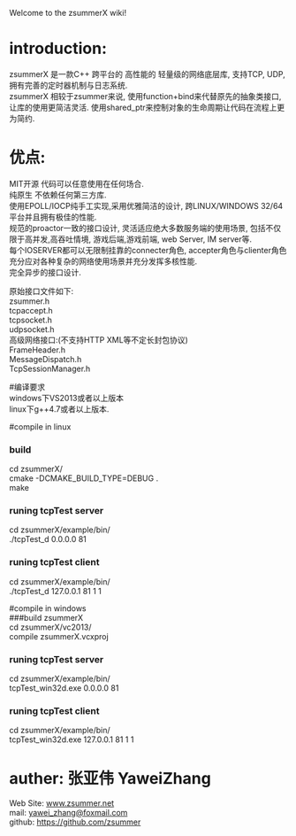 Welcome to the zsummerX wiki!  
  
# introduction:  
zsummerX 是一款C++ 跨平台的 高性能的 轻量级的网络底层库, 支持TCP, UDP, 拥有完善的定时器机制与日志系统.    
zsummerX 相较于zsummer来说, 使用function+bind来代替原先的抽象类接口, 让库的使用更简洁灵活. 使用shared_ptr来控制对象的生命周期让代码在流程上更为简约.  

# 优点:    
MIT开源 代码可以任意使用在任何场合.  
纯原生 不依赖任何第三方库.  
使用EPOLL/IOCP纯手工实现,采用优雅简洁的设计, 跨LINUX/WINDOWS 32/64平台并且拥有极佳的性能.   
规范的proactor一致的接口设计, 灵活适应绝大多数服务端的使用场景, 包括不仅限于高并发,高吞吐情境, 游戏后端,游戏前端, web Server, IM server等.   
每个IOSERVER都可以无限制挂靠的connecter角色, accepter角色与clienter角色 充分应对各种复杂的网络使用场景并充分发挥多核性能.    
完全异步的接口设计.  
  
原始接口文件如下:  
zsummer.h  
tcpaccept.h  
tcpsocket.h  
udpsocket.h  
高级网络接口:(不支持HTTP XML等不定长封包协议)  
FrameHeader.h  
MessageDispatch.h  
TcpSessionManager.h  
  
#编译要求  
windows下VS2013或者以上版本  
linux下g++4.7或者以上版本.  

#compile in linux  
### build   
cd zsummerX/  
cmake -DCMAKE_BUILD_TYPE=DEBUG .   
make  

### runing tcpTest server   
cd zsummerX/example/bin/  
./tcpTest_d 0.0.0.0 81  
### runing tcpTest client   
cd zsummerX/example/bin/   
./tcpTest_d 127.0.0.1 81 1 1  
  
#compile in windows   
###build zsummerX  
cd zsummerX/vc2013/  
compile zsummerX.vcxproj  
### runing tcpTest server   
cd zsummerX/example/bin/  
tcpTest_win32d.exe 0.0.0.0 81  
### runing tcpTest client   
cd zsummerX/example/bin/   
tcpTest_win32d.exe 127.0.0.1 81 1 1  

 


# auther: 张亚伟 YaweiZhang  
Web Site: www.zsummer.net  
mail: yawei_zhang@foxmail.com  
github: https://github.com/zsummer
